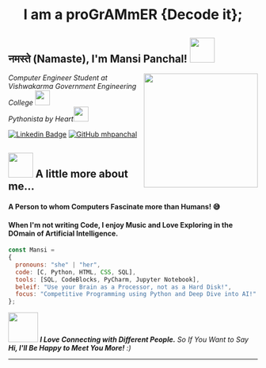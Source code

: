 <h1 align="center">
  I am a proGrAMmER {Decode it};
</h1>

<h2> नमस्ते (Namaste), I'm Mansi Panchal! <img src="https://media.giphy.com/media/mGcNjsfWAjY5AEZNw6/giphy.gif" width="50"></h2>
<img align='right' src="https://media.giphy.com/media/ieyl9zmCjO4b4t6qoY/giphy.gif" width="230">
<p><em>Computer Engineer Student at Vishwakarma Government Engineering College <img src="https://media.giphy.com/media/fYSnHlufseco8Fh93Z/giphy.gif" width="30">
  </br>Pythonista by Heart<img src="https://media.giphy.com/media/WUlplcMpOCEmTGBtBW/giphy.gif" width="30"> 
</em></p>

[![Linkedin Badge](https://img.shields.io/badge/-mhpanchal-blue?style=social&logo=Linkedin&logoColor=blue&link=https://www.linkedin.com/in/mhpanchal/)](https://www.linkedin.com/in/mhpanchal/)
[![GitHub mhpanchal](https://img.shields.io/github/followers/mhpanchal?label=follow&style=social)](https://github.com/mhpanchal)


## <img src="https://media.giphy.com/media/VgCDAzcKvsR6OM0uWg/giphy.gif" width="50"> A little more about me...  

#### A Person to whom Computers Fascinate more than Humans! 😅
#### When I'm not writing Code, I enjoy Music and Love Exploring in the DOmain of Artificial Intelligence.

```javascript
const Mansi = 
{
  pronouns: "she" | "her",
  code: [C, Python, HTML, CSS, SQL],
  tools: [SQL, CodeBlocks, PyCharm, Jupyter Notebook],
  beleif: "Use your Brain as a Processor, not as a Hard Disk!",
  focus: "Competitive Programming using Python and Deep Dive into AI!"
};
```

<img src="https://media.giphy.com/media/LnQjpWaON8nhr21vNW/giphy.gif" width="60"> <em><b>I Love Connecting with Different People.</b> So If You Want to Say <b>Hi, I'll Be Happy to Meet You More!</b> :)</em>

---
